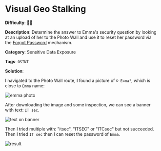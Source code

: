 # Visual Geo Stalking

**Difficulty**: :star2::star2:

**Description**: Determine the answer to Emma's security question by looking at an upload of her to the Photo Wall and use it to reset her password via the [Forgot Password](http://localhost:3000/#/forgot-password) mechanism.

**Category**: Sensitive Data Exposure

**Tags**: `OSINT`

**Solution**:

I navigated to the Photo Wall route, I found a picture of `© E=ma²`, which is close to `Emma` name:

![emma photo](https://user-images.githubusercontent.com/64480713/179667454-133b54db-537a-4807-b260-17ff4ba8212d.png)

After downloading the image and some inspection, we can see a banner with text: `IT sec`. 

![text on banner](https://user-images.githubusercontent.com/64480713/179667982-7ef90ff8-f7fe-47af-bbb7-c245776b86c6.png)

Then I tried multiple with: "itsec", "ITSEC" or "ITCsec" but not succeeded. Then I tried `IT sec` then I can reset the password of `Emma`.

![result](https://user-images.githubusercontent.com/64480713/179666998-4e6a7e04-7c1a-41c5-82ce-10d36629db03.png)
